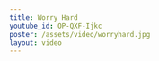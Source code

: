 ```yaml
---
title: Worry Hard
youtube_id: OP-QXF-Ijkc
poster: /assets/video/worryhard.jpg
layout: video
---
```

